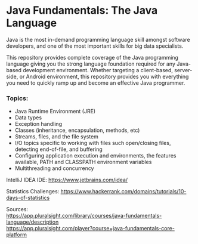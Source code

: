 # Java Fundamentals: The Java Language

Java is the most in-demand programming language skill amongst software developers, and one of the most important skills for big data specialists.<br/>

This repository provides complete coverage of the Java programming language giving you the strong language foundation
required for any Java-based development environment. Whether targeting a client-based, server-side, or Android environment, 
this repository provides you with everything you need to quickly ramp up and become an effective Java programmer.

### Topics:<br/>
- Java Runtime Environment (JRE)<br/>
- Data types<br/>
- Exception handling<br/>
- Classes (inheritance, encapsulation, methods, etc)<br/>
- Streams, files, and the file system<br/>
- I/O topics specific to working with files such open/closing files, detecting end-of-file, and buffering<br/>
- Configuring application execution and environments, the features available, PATH and CLASSPATH environment variables<br/>
- Multithreading and concurrency

IntelliJ IDEA IDE: https://www.jetbrains.com/idea/

Statistics Challenges: https://www.hackerrank.com/domains/tutorials/10-days-of-statistics

Sources: <br/>
https://app.pluralsight.com/library/courses/java-fundamentals-language/description<br/>
https://app.pluralsight.com/player?course=java-fundamentals-core-platform
